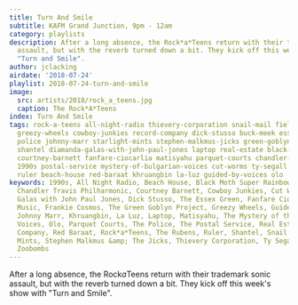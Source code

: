 ```yaml
---
title: Turn And Smile
subtitle: KAFM Grand Junction, 9pm - 12am
category: playlists
description: After a long absence, the Rock*a*Teens return with their trademark sonic
  assault, but with the reverb turned down a bit. They kick off this week's show with
  "Turn and Smile".
author: jclacking
airdate: '2018-07-24'
playlist: 2018-07-24-turn-and-smile
image:
  src: artists/2018/rock_a_teens.jpg
  caption: The Rock*A*Teens
index: Turn And Smile
tags: rock-a-teens all-night-radio thievery-corporation snail-mail field-music zoobombs
  greezy-wheels cowboy-junkies record-company dick-stusso buck-meek essex-green rubens
  police johnny-marr starlight-mints stephen-malkmus-jicks green-goblyn-project yung-heazy
  shantel diamanda-galas-with-john-paul-jones laptop real-estate black-moth-super-rainbow
  courtney-barnett fanfare-ciocarlia matisyahu parquet-courts chandler-travis-philharmonic
  1990s postal-service mystery-of-bulgarian-voices cut-worms ty-segall frankie-cosmos
  ruler beach-house red-baraat khruangbin la-luz guided-by-voices olo
keywords: 1990s, All Night Radio, Beach House, Black Moth Super Rainbow, Buck Meek,
  Chandler Travis Philharmonic, Courtney Barnett, Cowboy Junkies, Cut Worms, Diamanda
  Galas with John Paul Jones, Dick Stusso, The Essex Green, Fanfare Ciocarlia, Field
  Music, Frankie Cosmos, The Green Goblyn Project, Greezy Wheels, Guided By Voices,
  Johnny Marr, Khruangbin, La Luz, Laptop, Matisyahu, The Mystery of the Bulgarian
  Voices, Olo, Parquet Courts, The Police, The Postal Service, Real Estate, The Record
  Company, Red Baraat, Rock*a*Teens, The Rubens, Ruler, Shantel, Snail Mail, The Starlight
  Mints, Stephen Malkmus &amp; The Jicks, Thievery Corporation, Ty Segall, Yung Heazy,
  Zoobombs
---
```

After a long absence, the Rock*a*Teens return with their trademark sonic assault, but with the reverb turned down a bit. They kick off this week's show with "Turn and Smile".
